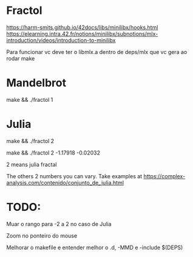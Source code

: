 # Fractol
https://harm-smits.github.io/42docs/libs/minilibx/hooks.html
<br/>
https://elearning.intra.42.fr/notions/minilibx/subnotions/mlx-introduction/videos/introduction-to-minilibx




Para funcionar vc deve ter o libmlx.a dentro de deps/mlx que vc gera ao rodar make



# Mandelbrot
make && ./fractol 1

# Julia
make && ./fractol 2

make && ./fractol 2 -1.17918 -0.02032

2 means julia fractal

The others 2 numbers you can vary. Take examples at https://complex-analysis.com/contenido/conjunto_de_julia.html


# TODO:
Muar o rango para -2 a 2 no caso de Julia

Zoom no ponteiro do mouse

Melhorar o makefile e entender melhor o .d, -MMD e -include $(DEPS)